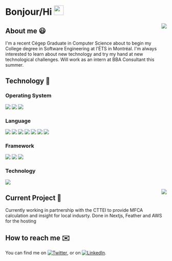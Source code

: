 # Bonjour/Hi <img src="https://raw.githubusercontent.com/MartinHeinz/MartinHeinz/master/wave.gif" width="30px">

<img align="right"  src="https://github-readme-stats.vercel.app/api?username=BananaRaptor&theme=slateorange&show_icons=true)](https://github.com/BananaRaptor/github-readme-stats">

## About me 😃 
I'm a recent Cégep Graduate in Computer Science about to begin my College degree in Software Engineering at l'ÉTS in Montréal. I'm always interested to learn about new technology and try my hand at new technological challenges. Will work as an intern at BBA Consultant this summer.

## Technology 🔧
### Operating System 
![](https://img.shields.io/badge/Windows-OS-informational?style=flat&logo=Windows&logoColor=white&color=2bbc8a)
![](https://img.shields.io/badge/MAC-OS-informational?style=flat&logo=Apple&logoColor=white&color=2bbc8a)
![](https://img.shields.io/badge/LINUX-OS-informational?style=flat&logo=Linux&logoColor=white&color=2bbc8a)
<br>
### Language 
![](https://img.shields.io/badge/PHP-Language-informational?style=flat&logo=PHP&logoColor=white&color=2bbc8a)
![](https://img.shields.io/badge/JS-Language-informational?style=flat&logo=JavaScript&logoColor=white&color=2bbc8a)
![](https://img.shields.io/badge/C_Sharp-Language-informational?style=flat&logo=C-Sharp&logoColor=white&color=2bbc8a)
![](https://img.shields.io/badge/Java-Language-informational?style=flat&logo=Java&logoColor=white&color=2bbc8a)
![](https://img.shields.io/badge/VB.NET-Language-informational?style=flat&logo=VB.NET&logoColor=white&color=2bbc8a)
![](https://img.shields.io/badge/Python-Language-informational?style=flat&logo=Python&logoColor=white&color=2bbc8a)
![](https://img.shields.io/badge/C-Language-informational?style=flat&logo=C&logoColor=white&color=2bbc8a)
<br>
### Framework
![](https://img.shields.io/badge/Node.js-Framework-informational?style=flat&logo=Node.js&logoColor=white&color=2bbc8a)
![](https://img.shields.io/badge/.NET-Framework-informational?style=flat&logo=.NET&logoColor=white&color=2bbc8a)
![](https://img.shields.io/badge/Laravel-Framework-informational?style=flat&logo=Laravel&logoColor=white&color=2bbc8a)
### Technology
![](https://img.shields.io/badge/GIT-Technology-informational?style=flat&logo=GIT&logoColor=white&color=2bbc8a)


<img align="right"  src="https://github-readme-stats.vercel.app/api/top-langs/?username=BananaRaptor&exclude_repo=EnvironnementReseauFinalTp&theme=slateorange&langs_count=8)](https://github.com/anuraghazra/github-readme-stats">

## Current Project 💭
Currently working in partnership with the CTTEI to provide MFCA calculation and insight for local indusrty. Done in Nextjs, Feather and AWS for the hosting

## How to reach me ✉️
You can find me on [![Twitter][1.2]][1], or on [![LinkedIn][2.2]][2].

<!-- Icons -->

[1.2]: http://i.imgur.com/wWzX9uB.png 
[2.2]: https://raw.githubusercontent.com/MartinHeinz/MartinHeinz/master/linkedin-3-16.png

<!-- Links to your social media accounts -->

[1]: https://twitter.com/ThebergeArnaud
[2]: https://www.linkedin.com/in/arnaudthébergemandeville/
<!--
**BananaRaptor/BananaRaptor** is a ✨ _special_ ✨ repository because its `README.md` (this file) appears on your GitHub profile.


### PS
If you'd like to share any good cooking recipe please contact me

